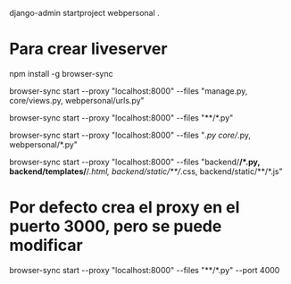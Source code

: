 django-admin startproject webpersonal .





# Para crear liveserver
npm install -g browser-sync

browser-sync start --proxy "localhost:8000" --files "manage.py, core/views.py, webpersonal/urls.py"

browser-sync start --proxy "localhost:8000" --files "**/*.py"

browser-sync start --proxy "localhost:8000" --files "*.py core/*.py, webpersonal/*.py" 

browser-sync start --proxy "localhost:8000" --files "backend/**/*.py, backend/templates/**/*.html, backend/static/**/*.css, backend/static/**/*.js"

# Por defecto crea el proxy en el puerto 3000, pero se puede modificar
browser-sync start --proxy "localhost:8000" --files "**/*.py" --port 4000